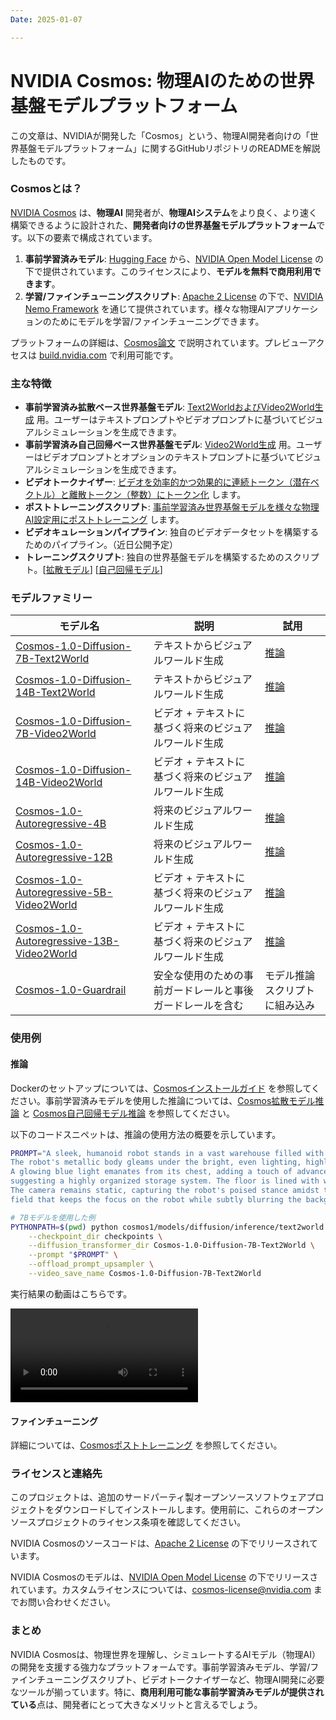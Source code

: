 ```yaml
---
Date: 2025-01-07

---
```



# NVIDIA Cosmos: 物理AIのための世界基盤モデルプラットフォーム

この文章は、NVIDIAが開発した「Cosmos」という、物理AI開発者向けの「世界基盤モデルプラットフォーム」に関するGitHubリポジトリのREADMEを解説したものです。

### Cosmosとは？

[NVIDIA Cosmos](https://www.nvidia.com/cosmos/) は、**物理AI** 開発者が、**物理AIシステム**をより良く、より速く構築できるように設計された、**開発者向けの世界基盤モデルプラットフォーム**です。以下の要素で構成されています。

1. **事前学習済みモデル**: [Hugging Face](https://huggingface.co/collections/nvidia/cosmos-6751e884dc10e013a0a0d8e6) から、[NVIDIA Open Model License](https://www.nvidia.com/en-us/agreements/enterprise-software/nvidia-open-model-license/) の下で提供されています。このライセンスにより、**モデルを無料で商用利用できます**。
2. **学習/ファインチューニングスクリプト**: [Apache 2 License](https://www.apache.org/licenses/LICENSE-2.0) の下で、[NVIDIA Nemo Framework](https://github.com/NVIDIA/NeMo) を通じて提供されています。様々な物理AIアプリケーションのためにモデルを学習/ファインチューニングできます。

プラットフォームの詳細は、[Cosmos論文](https://research.nvidia.com/publication/2025-01_cosmos-world-foundation-model-platform-physical-ai) で説明されています。プレビューアクセスは [build.nvidia.com](https://build.nvidia.com) で利用可能です。

### 主な特徴

*   **事前学習済み拡散ベース世界基盤モデル**: [Text2WorldおよびVideo2World生成](cosmos1/models/diffusion/README.md) 用。ユーザーはテキストプロンプトやビデオプロンプトに基づいてビジュアルシミュレーションを生成できます。
*   **事前学習済み自己回帰ベース世界基盤モデル**: [Video2World生成](cosmos1/models/autoregressive/README.md) 用。ユーザーはビデオプロンプトとオプションのテキストプロンプトに基づいてビジュアルシミュレーションを生成できます。
*   **ビデオトークナイザー**: [ビデオを効率的かつ効果的に連続トークン（潜在ベクトル）と離散トークン（整数）にトークン化](https://github.com/NVIDIA/Cosmos-Tokenizer) します。
*   **ポストトレーニングスクリプト**: [事前学習済み世界基盤モデルを様々な物理AI設定用にポストトレーニング](cosmos1/models/post_training/README.md) します。
*   **ビデオキュレーションパイプライン**: 独自のビデオデータセットを構築するためのパイプライン。（近日公開予定）
*   **トレーニングスクリプト**: 独自の世界基盤モデルを構築するためのスクリプト。[[拡散モデル](https://github.com/NVIDIA/NeMo/tree/main/nemo/collections/diffusion)] [[自己回帰モデル](https://github.com/NVIDIA/NeMo/tree/main/nemo/collections/multimodal_autoregressive)]

### モデルファミリー

| モデル名 | 説明 | 試用 |
|---|---|---|
| [Cosmos-1.0-Diffusion-7B-Text2World](https://huggingface.co/nvidia/Cosmos-1.0-Diffusion-7B-Text2World) | テキストからビジュアルワールド生成 | [推論](cosmos1/models/diffusion/README.md) |
| [Cosmos-1.0-Diffusion-14B-Text2World](https://huggingface.co/nvidia/Cosmos-1.0-Diffusion-14B-Text2World) | テキストからビジュアルワールド生成 | [推論](cosmos1/models/diffusion/README.md) |
| [Cosmos-1.0-Diffusion-7B-Video2World](https://huggingface.co/nvidia/Cosmos-1.0-Diffusion-7B-Video2World) | ビデオ + テキストに基づく将来のビジュアルワールド生成 | [推論](cosmos1/models/diffusion/README.md) |
| [Cosmos-1.0-Diffusion-14B-Video2World](https://huggingface.co/nvidia/Cosmos-1.0-Diffusion-14B-Video2World) | ビデオ + テキストに基づく将来のビジュアルワールド生成 | [推論](cosmos1/models/diffusion/README.md) |
| [Cosmos-1.0-Autoregressive-4B](https://huggingface.co/nvidia/Cosmos-1.0-Autoregressive-4B) | 将来のビジュアルワールド生成 | [推論](cosmos1/models/autoregressive/README.md) |
| [Cosmos-1.0-Autoregressive-12B](https://huggingface.co/nvidia/Cosmos-1.0-Autoregressive-12B) | 将来のビジュアルワールド生成 | [推論](cosmos1/models/autoregressive/README.md) |
| [Cosmos-1.0-Autoregressive-5B-Video2World](https://huggingface.co/nvidia/Cosmos-1.0-Autoregressive-5B-Video2World) | ビデオ + テキストに基づく将来のビジュアルワールド生成 | [推論](cosmos1/models/autoregressive/README.md) |
| [Cosmos-1.0-Autoregressive-13B-Video2World](https://huggingface.co/nvidia/Cosmos-1.0-Autoregressive-13B-Video2World) | ビデオ + テキストに基づく将来のビジュアルワールド生成 | [推論](cosmos1/models/autoregressive/README.md) |
| [Cosmos-1.0-Guardrail](https://huggingface.co/nvidia/Cosmos-1.0-Guardrail) | 安全な使用のための事前ガードレールと事後ガードレールを含む | モデル推論スクリプトに組み込み |

### 使用例

#### 推論

Dockerのセットアップについては、[Cosmosインストールガイド](INSTALL.md) を参照してください。事前学習済みモデルを使用した推論については、[Cosmos拡散モデル推論](cosmos1/models/diffusion/README.md) と [Cosmos自己回帰モデル推論](cosmos1/models/autoregressive/README.md) を参照してください。

以下のコードスニペットは、推論の使用方法の概要を示しています。

```bash
PROMPT="A sleek, humanoid robot stands in a vast warehouse filled with neatly stacked cardboard boxes on industrial shelves. \
The robot's metallic body gleams under the bright, even lighting, highlighting its futuristic design and intricate joints. \
A glowing blue light emanates from its chest, adding a touch of advanced technology. The background is dominated by rows of boxes, \
suggesting a highly organized storage system. The floor is lined with wooden pallets, enhancing the industrial setting. \
The camera remains static, capturing the robot's poised stance amidst the orderly environment, with a shallow depth of \
field that keeps the focus on the robot while subtly blurring the background for a cinematic effect."

# 7Bモデルを使用した例
PYTHONPATH=$(pwd) python cosmos1/models/diffusion/inference/text2world.py \
    --checkpoint_dir checkpoints \
    --diffusion_transformer_dir Cosmos-1.0-Diffusion-7B-Text2World \
    --prompt "$PROMPT" \
    --offload_prompt_upsampler \
    --video_save_name Cosmos-1.0-Diffusion-7B-Text2World
```

実行結果の動画はこちらです。

<video src="https://github.com/user-attachments/assets/d3ce56ad-ed6c-445b-a67a-62487e9c32ce">
  Your browser does not support the video tag.
</video>

#### ファインチューニング

詳細については、[Cosmosポストトレーニング](cosmos1/models/post_training/README.md) を参照してください。

### ライセンスと連絡先

このプロジェクトは、追加のサードパーティ製オープンソースソフトウェアプロジェクトをダウンロードしてインストールします。使用前に、これらのオープンソースプロジェクトのライセンス条項を確認してください。

NVIDIA Cosmosのソースコードは、[Apache 2 License](https://www.apache.org/licenses/LICENSE-2.0) の下でリリースされています。

NVIDIA Cosmosのモデルは、[NVIDIA Open Model License](https://www.nvidia.com/en-us/agreements/enterprise-software/nvidia-open-model-license) の下でリリースされています。カスタムライセンスについては、[cosmos-license@nvidia.com](mailto:cosmos-license@nvidia.com) までお問い合わせください。

### まとめ

NVIDIA Cosmosは、物理世界を理解し、シミュレートするAIモデル（物理AI）の開発を支援する強力なプラットフォームです。事前学習済みモデル、学習/ファインチューニングスクリプト、ビデオトークナイザーなど、物理AI開発に必要なツールが揃っています。特に、**商用利用可能な事前学習済みモデルが提供されている**点は、開発者にとって大きなメリットと言えるでしょう。
